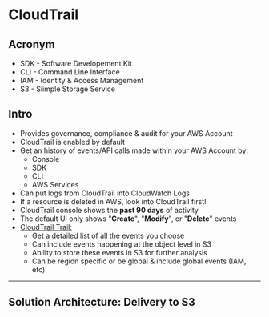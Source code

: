 # CloudTrail

## Acronym
* SDK - Software Developement Kit
* CLI - Command Line Interface
* IAM - Identity & Access Management
* S3 - Siimple Storage Service

## Intro
* Provides governance, compliance & audit for your AWS Account
* CloudTrail is enabled by default
* Get an history of events/API calls made within your AWS Account by:
  * Console
  * SDK
  * CLI
  * AWS Services
* Can put logs from CloudTrail into CloudWatch Logs
* If a resource is deleted in AWS, look into CloudTrail first!
* CloudTrail console shows the **past 90 days** of activity
* The default UI only shows "**Create**", "**Modify**", or "**Delete**" events
* <ins>CloudTrail Trail:</ins>
  * Get a detailed list of all the events you choose
  * Can include events happening at the object level in S3
  * Ability to store these events in S3 for further analysis
  * Can be region specific or be global & include global events (IAM, etc)
  
---

## Solution Architecture: Delivery to S3
